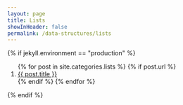```yaml
---
layout: page
title: Lists
showInHeader: false
permalink: /data-structures/lists
---
```

{% if jekyll.environment == "production" %}
<ol>
  {% for post in site.categories.lists %}
    {% if post.url %}
        <li><a href="{{ post.url }}">{{ post.title }}</a></li>
    {% endif %}
  {% endfor %}
</ol>
{% endif %}